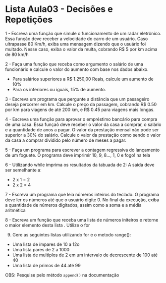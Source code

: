 # Lista Aula03 - Decisões e Repetições

1 - Escreva uma função que simule o funcionamento de um radar eletrônico. Essa função deve receber   a velocidade do carro de um
usuário. Caso ultrapasse 80 Km/h, exiba uma mensagem dizendo que o usuário foi multado. Nesse caso, exiba o valor da multa, cobrando R$ 5 por km acima de 80 km/h

2 - Faça uma função que receba como argumento o salário de uma funcionário e calcule o valor do aumento com base nos dados abaixo.
 - Para salários superiores a R$ 1.250,00 Reais, calcule um aumento de 10%
 - Para os inferiores ou iguais, 15% de aumento.


3 - Escreva um programa que pergunte a distância que um passageiro deseja percorrer em km. Calcule o preço da passagem, cobrando R$ 0.50 por km para viagens de até
200 km, e R$ 0.45 para viagens mais longas.

4 - Escreva uma função para aprovar o empréstimo bancário para compra de uma casa. Essa funçaõ deve receber o valor da casa a comprar, o salário e a quantidade
de anos a pagar. O valor da prestação mensal não pode ser superior a 30% do salário. Calcule o valor da prestação como sendo o valor da casa a comprar dividido pelo número
de meses a pagar.


5 - Faça  um programa para escrever a contagem regressiva do lançamento de um foguete. O programa deve imprimir 10, 9, 8..., 1, 0 e fogo! na tela


6 - Utilizando while imprima os resultados da tabuada de 2:
A saída deve ser semelhante a:
 - 2 x 1 = 2
 - 2 x 2 = 4

7 - Escreva um programa que leia números inteiros do teclado. O programa deve ler os números até que o usuário digite 0.
No final da execução, exiba a quantidade de números digitados, assim como a soma e a média aritmética

8 - Escreva um função que receba uma lista de números initeiros e retorne o maior elemento desta lista . Utilize o for

9. Gere as seguintes listas utilizando for e o metodo range():
 - Uma lista de ímpares de 10 a 12o
 - Uma lista pares de 2 a 1000
 - Uma lista de multiplos de 2 em um intervalo de decrescente de 100 até 40
 - Uma lista de primos de 44 até 99

OBS: Pesquise pelo método `append()` na documentação

